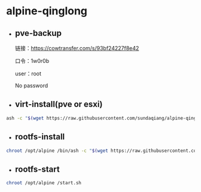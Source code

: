 # alpine-qinglong

- ## pve-backup
    链接：https://cowtransfer.com/s/93bf24227f8e42
    
    口令：1w0r0b
    
    user：root
    
    No password
    
- ## virt-install(pve or esxi)
```sh
ash -c "$(wget https://raw.githubusercontent.com/sundaqiang/alpine-qinglong/main/virt-install.sh -q -O -)"
```

- ## rootfs-install
```sh
chroot /opt/alpine /bin/ash -c "$(wget https://raw.githubusercontent.com/sundaqiang/alpine-qinglong/main/rootfs-install.sh -q -O -)"
```

- ## rootfs-start
```sh
chroot /opt/alpine /start.sh
```
